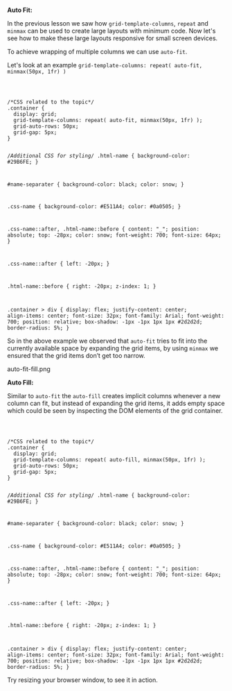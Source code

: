 **Auto Fit:**

In the previous lesson we saw how `grid-template-columns`, `repeat` and `minmax`
can be used to create large layouts with minimum code. Now let's see how to make
these large layouts responsive for small screen devices.

To achieve wrapping of multiple columns we can use `auto-fit`.

Let's look at an example
`grid-template-columns: repeat( auto-fit, minmax(50px, 1fr) )`

<codeblock language="css" type="lesson">
<code>
<panel language="html" hidden=true>

<div class="container">
  <div class="html-name">H</div>
  <div class="html-name">T</div>
  <div class="html-name">M</div>
  <div class="html-name">L</div>
  <div id="name-separater">&</div>
  <div class="css-name">C</div>
  <div class="css-name">S</div>
  <div class="css-name">S</div>
</div>
</panel>
<panel language="css">
/*CSS related to the topic*/
.container {
  display: grid;
  grid-template-columns: repeat( auto-fit, minmax(50px, 1fr) );
  grid-auto-rows: 50px;
  grid-gap: 5px;
}

/*Additional CSS for styling*/
.html-name {
  background-color: #29B6FE;
}

#name-separater {
  background-color: black;
  color: snow;
}

.css-name {
  background-color: #E511A4;
  color: #0a0505;
}

.css-name::after, .html-name::before {
  content: "_";
  position: absolute;
  top: -28px;
  color: snow;
  font-weight: 700;
  font-size: 64px;
}

.css-name::after {
  left: -20px;
}

.html-name::before {
  right: -20px;
  z-index: 1;
}

.container > div {
  display: flex;
  justify-content: center;
  align-items: center;
  font-size: 32px;
  font-family: Arial;
  font-weight: 700;
  position: relative;
  box-shadow: -1px -1px 1px 1px #2d2d2d;
  border-radius: 5%;
}
</panel>
</code>
</codeblock>

So in the above example we observed that `auto-fit` tries to fit into the
currently available space by expanding the grid items, by using `minmax` we
ensured that the grid items don’t get too narrow.

<image>auto-fit-fill.png</image>

**Auto Fill:**

Similar to `auto-fit` the `auto-fill` creates implicit columns whenever a new
column can fit, but instead of expanding the grid items, it adds empty
space which could be seen by inspecting the DOM elements of the grid container.

<codeblock language="css" type="lesson">
<code>
<panel language="html" hidden=true>
<div class="container">
  <div class="html-name">H</div>
  <div class="html-name">T</div>
  <div class="html-name">M</div>
  <div class="html-name">L</div>
  <div id="name-separater">&</div>
  <div class="css-name">C</div>
  <div class="css-name">S</div>
  <div class="css-name">S</div>
</div>

</panel>
<panel language="css">
/*CSS related to the topic*/
.container {
  display: grid;
  grid-template-columns: repeat( auto-fill, minmax(50px, 1fr) );
  grid-auto-rows: 50px;
  grid-gap: 5px;
}

/*Additional CSS for styling*/
.html-name {
  background-color: #29B6FE;
}

#name-separater {
  background-color: black;
  color: snow;
}

.css-name {
  background-color: #E511A4;
  color: #0a0505;
}

.css-name::after, .html-name::before {
  content: "_";
  position: absolute;
  top: -28px;
  color: snow;
  font-weight: 700;
  font-size: 64px;
}

.css-name::after {
  left: -20px;
}

.html-name::before {
  right: -20px;
  z-index: 1;
}

.container > div {
  display: flex;
  justify-content: center;
  align-items: center;
  font-size: 32px;
  font-family: Arial;
  font-weight: 700;
  position: relative;
  box-shadow: -1px -1px 1px 1px #2d2d2d;
  border-radius: 5%;
}
</panel>
</code>
</codeblock>

Try resizing your browser window, to see it in action.
